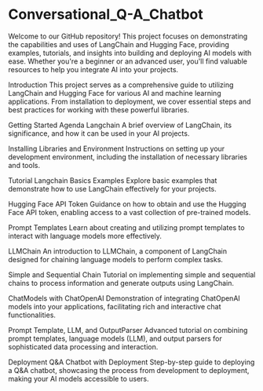 # Conversational_Q-A_Chatbot

Welcome to our GitHub repository! This project focuses on demonstrating the capabilities and uses of LangChain and Hugging Face, providing examples, tutorials, and insights into building and deploying AI models with ease. Whether you're a beginner or an advanced user, you'll find valuable resources to help you integrate AI into your projects.

Introduction
This project serves as a comprehensive guide to utilizing LangChain and Hugging Face for various AI and machine learning applications. From installation to deployment, we cover essential steps and best practices for working with these powerful libraries.

Getting Started
Agenda Langchain
A brief overview of LangChain, its significance, and how it can be used in your AI projects.

Installing Libraries and Environment
Instructions on setting up your development environment, including the installation of necessary libraries and tools.

Tutorial
Langchain Basics Examples
Explore basic examples that demonstrate how to use LangChain effectively for your projects.

Hugging Face API Token
Guidance on how to obtain and use the Hugging Face API token, enabling access to a vast collection of pre-trained models.

Prompt Templates
Learn about creating and utilizing prompt templates to interact with language models more effectively.

LLMChain
An introduction to LLMChain, a component of LangChain designed for chaining language models to perform complex tasks.

Simple and Sequential Chain
Tutorial on implementing simple and sequential chains to process information and generate outputs using LangChain.

ChatModels with ChatOpenAI
Demonstration of integrating ChatOpenAI models into your applications, facilitating rich and interactive chat functionalities.

Prompt Template, LLM, and OutputParser
Advanced tutorial on combining prompt templates, language models (LLM), and output parsers for sophisticated data processing and interaction.

Deployment
Q&A Chatbot with Deployment
Step-by-step guide to deploying a Q&A chatbot, showcasing the process from development to deployment, making your AI models accessible to users.
